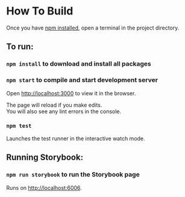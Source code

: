 # How To Build

Once you have [npm installed](https://docs.npmjs.com/downloading-and-installing-node-js-and-npm), open a terminal in the project directory.

## To run:

### `npm install` to download and install all packages

### `npm start` to compile and start development server

Open [http://localhost:3000](http://localhost:3000) to view it in the browser.

The page will reload if you make edits.\
You will also see any lint errors in the console.

### `npm test`

Launches the test runner in the interactive watch mode.

## Running Storybook:

### `npm run storybook` to run the Storybook page

Runs on [http://localhost:6006](http://localhost:6006).

